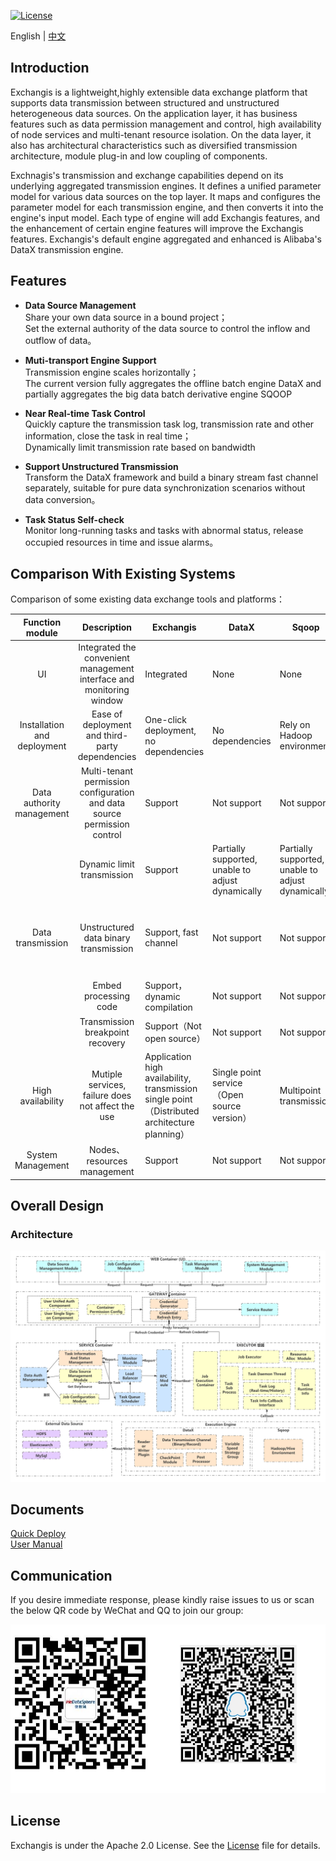 [![License](https://img.shields.io/badge/license-Apache%202-4EB1BA.svg)](https://www.apache.org/licenses/LICENSE-2.0.html)

English | [中文](docs/zh_CN/ch1/README.md)  

## Introduction
Exchangis is a lightweight,highly extensible data exchange platform that supports data transmission between structured and unstructured heterogeneous data sources. On the application layer, it has business features such as data permission management and control, high availability of node services and multi-tenant resource isolation. On the data layer, it also has architectural characteristics such as diversified transmission architecture, module plug-in and low coupling of components.

Exchnagis's transmission and exchange capabilities depend on its underlying aggregated transmission engines. It defines a unified parameter model for various data sources on the top layer. It maps and configures the parameter model for each transmission engine, and then converts it into the engine's input model. Each type of engine will add Exchangis features, and  the enhancement of certain engine features will improve the Exchangis features. Exchangis's default engine aggregated and enhanced is Alibaba's DataX transmission engine.

## Features
- **Data Source Management**  
Share your own data source in a bound project；  
Set the external authority of the data source to control the inflow and outflow of data。

- **Muti-transport Engine Support**  
Transmission engine scales horizontally；  
The current version fully aggregates the offline batch engine DataX and partially aggregates the big data batch derivative engine SQOOP

- **Near Real-time Task Control**  
Quickly capture the transmission task log, transmission rate and other information, close the task in real time；  
Dynamically limit transmission rate based on bandwidth  

- **Support Unstructured Transmission**  
Transform the DataX framework and build a binary stream fast channel separately, suitable for pure data synchronization scenarios without data conversion。

- **Task Status Self-check**  
Monitor long-running tasks and tasks with abnormal status, release occupied resources in time and issue alarms。  

## Comparison With Existing Systems
Comparison of some existing data exchange tools and platforms：  

| Function module | Description | Exchangis | DataX | Sqoop | DataLink | DBus |
| :----: | :----: |-------|-------|-------|-------|-------|  
| UI | Integrated the convenient management interface and monitoring window | Integrated | None | None | Integrated |Integrated |
| Installation and deployment | Ease of deployment and third-party dependencies | One-click deployment, no dependencies | No dependencies | Rely on Hadoop environment | Rely on Zookeeper | Rely on a large number of third-party components |
| Data authority management |  Multi-tenant permission configuration and data source permission control | Support | Not support | Not support | Not support | Support |
|        |Dynamic limit transmission | Support | Partially supported, unable to adjust dynamically | Partially supported, unable to adjust dynamically | Support | Support，with Kafka |
| Data transmission| Unstructured data binary transmission | Support, fast channel | Not support | Not support | Not support，only transport record | Not support，need to be converted to a unified message format|
|        | Embed processing code | Support，dynamic compilation | Not support | Not support | Not support | Partial support |
|        | Transmission breakpoint recovery | Support（Not open source） | Not support | Not support | Support | Support |
| High availability | Mutiple services, failure does not affect the use | Application high availability, transmission single point（Distributed architecture planning） | Single point service（Open source version） | Multipoint transmission | Application、transmission high availability | Application、transmission high availability |
| System Management | Nodes、resources management | Support | Not support | Not support | Support | Support |

## Overall Design

### Architecture

![Architecture](images/en_US/ch1/architecture.png)

## Documents
[Quick Deploy](docs/zh_CN/ch1/exchangis_deploy_cn.md)  
[User Manual](docs/zh_CN/ch1/exchangis_user_manual_cn.md)

## Communication

If you desire immediate response, please kindly raise issues to us or scan the below QR code by WeChat and QQ to join our group:

![Communication](images/communication.png)

## License

Exchangis is under the Apache 2.0 License. See the [License](LICENSE) file for details.